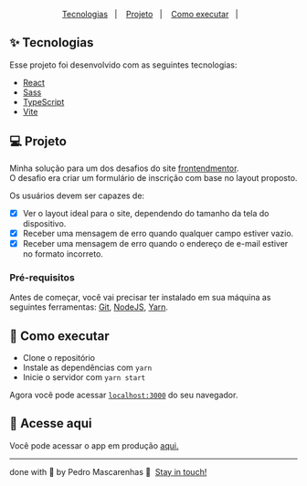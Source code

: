 <p align="center">
  <a href="#-tecnologias">Tecnologias</a>&nbsp;&nbsp;&nbsp;|&nbsp;&nbsp;&nbsp;
  <a href="#-projeto">Projeto</a>&nbsp;&nbsp;&nbsp;|&nbsp;&nbsp;&nbsp;
  <a href="#-como-executar">Como executar</a>&nbsp;&nbsp;&nbsp;|&nbsp;&nbsp;&nbsp;
</p>

## ✨ Tecnologias

Esse projeto foi desenvolvido com as seguintes tecnologias:

- [React](https://reactjs.org)
- [Sass](https://sass-lang.com)
- [TypeScript](https://www.typescriptlang.org)
- [Vite](https://vitejs.dev/)

## 💻 Projeto
Minha solução para um dos desafios do site [frontendmentor](https://www.frontendmentor.io/).<br/>
O desafio era criar um formulário de inscrição com base no layout proposto.

Os usuários devem ser capazes de:<br/>
- [X] Ver o layout ideal para o site, dependendo do tamanho da tela do dispositivo.
- [X] Receber uma mensagem de erro quando qualquer campo estiver vazio.
- [X] Receber uma mensagem de erro quando o endereço de e-mail estiver no formato incorreto.

<!-- <img alt="Projeto Dogs" src="https://res.cloudinary.com/pedro-drosa/image/upload/v1646531919/Dogs_pshbqm.png"> -->

### Pré-requisitos
Antes de começar, você vai precisar ter instalado em sua máquina as seguintes ferramentas: [Git](https://git-scm.com), [NodeJS](https://nodejs.org), [Yarn](https://classic.yarnpkg.com).


## 🚀 Como executar

- Clone o repositório
- Instale as dependências com `yarn`
- Inicie o servidor com `yarn start`

Agora você pode acessar [`localhost:3000`](http://localhost:3000) do seu navegador.

## 📄 Acesse aqui

Você pode acessar o app em produção [aqui.](https://dogs.origamid.dev/)

---

done with 💙 by Pedro Mascarenhas 👋  [Stay in touch!](https://www.linkedin.com/in/pedrojuraci/)
